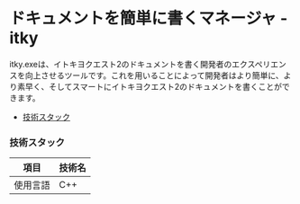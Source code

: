 # ドキュメントを簡単に書くマネージャ - itky
itky.exeは、イトキヨクエスト2のドキュメントを書く開発者のエクスペリエンスを向上させるツールです。これを用いることによって開発者はより簡単に、より素早く、そしてスマートにイトキヨクエスト2のドキュメントを書くことができます。

* [技術スタック](#技術スタック)

### 技術スタック
| 項目 | 技術名 |
| --- | --- |
| 使用言語 | C++ |
